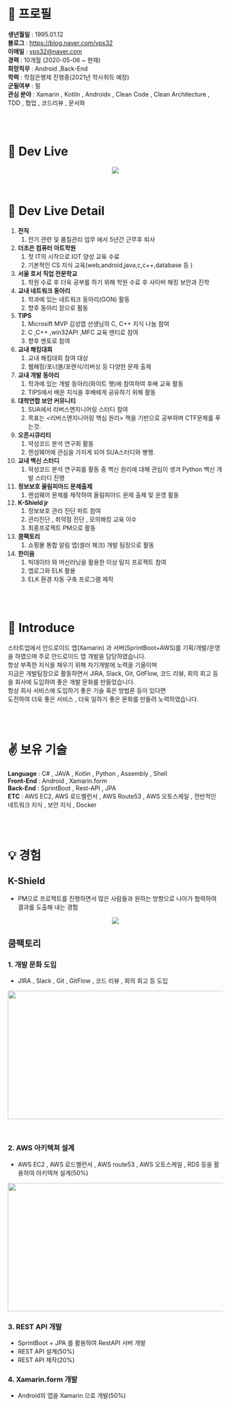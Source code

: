 

# :bust_in_silhouette: 프로필
**생년월일** :  1995.01.12<br/>
**블로그** : https://blog.naver.com/vps32<br/>
**이메일** : vps32@naver.com<br/>
**경력** : 10개월 (2020-05-06 ~ 현재) <br/>
**희망직무** : Android ,Back-End <br/>
**학력** : 학점은행제 진행중(2021년 학사취득 예정) <br/>
**군필여부** : 필 <br/>
**관심 분야** : Xamarin , Kotiln , Androidx , Clean Code , Clean Architecture , TDD , 협업 , 코드리뷰 , 문서화

<br/>
<br/>

# :rocket: Dev Live

<p align="center">
  <img src="https://user-images.githubusercontent.com/52993842/110571299-b36ace00-819a-11eb-8eb5-520137d25742.png">
</p> 
<br/>

# :mag_right: Dev Live Detail


1. **전직** 
    1. 전기 관련 및 품질관리 업무 에서 5년간 근무후 퇴사
2. **더조은 컴퓨터 아트학원** 
    1. 첫 IT의 시작으로 IOT 양성 교육 수료
    2. 기본적인 CS 지식 교육(web,android,java,c,c++,database 등 )
3. **서울 호서 직업 전문학교** 
    1. 학원 수료 후 더욱 공부를 하기 위해 학원 수료 후 사이버 해킹 보안과 진학
4. **교내 네트워크 동아리**
    1. 학과에 있는 네트워크 동아리(GON) 활동
    2. 향후 동아리 장으로 활동
5. **TIPS**  
    1. Microsift MVP 김성엽 선생님의 C, C++ 지식 나눔 참여
    2. C ,C++ ,win32API ,MFC 교육 멘티로 참여
    3. 향후 멘토로 참여
7. **교내 해킹대회** 
    1. 교내 해킹대회 참여 대상
    2. 웹해킹/포너블/포렌식/리버싱 등 다양한 문제 출제
8. **교내 개발 동아리** 
    1. 학과에 있는 개발 동아리(화이트 햇)에 참여하여 후배 교육 활동
    2. TIPS에서 배운 지식을 후배에게 공유하기 위해 활동
8. **대학연합 보안 커뮤니티** 
    1. SUA에서 리버스엔지니어링 스터디 참여
    2. 목표는 <리버스엔지니어링 핵심 원리> 책을 기반으로 공부하며 CTF문제를 푸는것.
9. **오픈시큐리티** 
    1. 악성코드 분석 연구회 활동
    2. 렌섬웨어에 관심을 가지게 되어 SUA스터디와 병행.
10. **교내 백신 스터디** 
    1. 악성코드 분석 연구회를 활동 중 백신 원리에 대해 관심이 생겨 Python 백신 개발 스터디 진행
11. **정보보호 올림피아드 문제출제** 
    1. 렌섬웨어 문제를 제작하여 올림피아드 문제 출제 및 운영 활동
12. **K-Shield jr** 
    1. 정보보호 관리 진단 파트 참여
    2. 관리진단 , 취약점 진단 , 모의해킹 교육 이수
    3. 최종프로젝트 PM으로 활동
13. **쿰팩토리**
    1. 쇼핑몰 통합 알림 앱(셀러 체크) 개발 팀장으로 활동
14. **한이음** 
    1. 빅데이터 와 머신러닝을 활용한 이상 탐지 프로젝트 참여
    2. 앱로그와 ELK 활용
    3. ELK 환경 자동 구축 프로그램 제작
<br/>
<br/>

# :running: Introduce
스타트업에서 안드로이드 앱(Xamarin) 과 서버(SprintBoot+AWS)를 기획/개발/운영을 하였으며 주로 안드로이드 앱 개발을 담당하였습니다. <br/>
항상 부족한 지식을 채우기 위해 자기개발에 노력을 기울이며 <br/>
지금은 개발팀장으로 활동하면서 JIRA, Slack, Git, GitFlow, 코드 리뷰, 회의 회고 등을 회사에 도입하여 좋은 개발 문화를 만들었습니다. <br/>
항상 회사 서비스에 도입하기 좋은 기술 혹은 방법론 등이 있다면 <br/>
도전하여 더욱 좋은 서비스 , 더욱 일하기 좋은 문화를 만들려 노력하였습니다. <br/>


<br/>
<br/>

# :v: 보유 기술
**Language** : C# , JAVA , Kotlin , Python , Assembly , Shell  <br/>
**Front-End** : Android , Xamarin.form <br/>
**Back-End** : SprintBoot , Rest-API , JPA <br/>
**ETC** : AWS EC2, AWS 로드벨런서 , AWS Route53 , AWS 오토스케일 , 전반적인 네트워크 지식 , 보안 지식  , Docker <br/>

<br/>
<br/>

# :bulb: 경험
## K-Shield
- PM으로 프로젝트를 진행하면서 많은 사람들과 원하는 방향으로 나아가 협력하여 결과를 도출해 내는 경험
<p align="center">
  <img src="https://user-images.githubusercontent.com/52993842/110572859-95eb3380-819d-11eb-8593-3c82212ec44a.png">
</p> 

## 쿰팩토리
### 1. 개발 문화 도입
- JIRA , Slack , Git , GitFlow , 코드 리뷰 , 회의 회고 등 도입
<p align="center">
  <img src="https://user-images.githubusercontent.com/52993842/110573860-5e7d8680-819f-11eb-9bd9-66da6ca60b62.png" width="800" height="300">
</p> 

<br/>

### 2. AWS 아키텍쳐 설계
- AWS EC2 , AWS 로드벨런서 , AWS route53 , AWS 오토스케일 , RDS 등을 활용하여 아키텍쳐 설계(50%)
<p align="center">
  <img src="https://user-images.githubusercontent.com/52993842/110573970-9258ac00-819f-11eb-8c25-89ab90f6fee4.png" width="800" height="300">
</p> 

### 3. REST API 개발
- SprintBoot + JPA 를 활용하여 RestAPI 서버 개발
- REST API 설계(50%)
- REST API 제작(20%)

### 4. Xamarin.form 개발
- Android의 앱을 Xamarin 으로 개발(50%)
<br/>
<br/>



